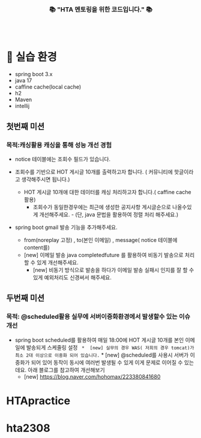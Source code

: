 
<div align=center>
	<h3>📚 "HTA 멘토링을 위한 코드입니다." 📚</h3>
</div>
<br><br>

# 📖 실습 환경
* spring boot 3.x
* java 17
* caffine cache(local cache)
* h2
* Maven
* intellij

## 첫번째 미션
### 목적:캐싱활용 캐싱을 통해 성능 개선 경험
* notice 테이블에는 조회수 필드가 있습니다.
* 조회수를 기반으로 HOT 게시글 10개를 출력하고자 합니다. ( 커뮤니티에 핫글이라고 생각해주시면 됩니다.)
  * HOT 게시글 10개애 대한 데이터를 캐싱 처리하고자 합니다.( caffine cache 활용)
    * 조회수가 동일한경우에는 최근에 생성한 공지사항 게시글순으로 나올수있게 개선해주세요. - (단, java 문법을 활용하여 정렬 처리 해주세요.)

* spring boot gmail 발송 기능을 추가해주세요.
  * from(noreplay 고정) , to(본인 이메일) , message( notice 테이블에 content를)
  * [new] 이메일 발송 java completedfuture 를 활용하여 비동기 발송으로 처리할 수 있게 개선해주세요.
    * [new] 비동기 방식으로 발송을 하다가 이메일 발송 실패시 인지를 잘 할 수 있게 예외처리도 신경써서 해주세요.

## 두번째 미션
### 목적: @scheduled활용 실무에 서버이중화환경에서 발생할수 있는 이슈 개선
* spring boot scheduled를 활용하여 매일 18:00에 HOT 게시글 10개를 본인 이메일에 발송되게 스케줄링 설정
`  *  [new] 실무의 경우 WAS( 저희의 경우 tomcat)가 최소 2대 이상으로 이중화 되어 있습니다.
`  *  [new] @scheduled를 사용시 서버가 이중화가 되어 있어 동작이 동시에 여러번 발생될 수 있게 이게 문제로 이어질 수 있는데요. 아래 블로그를 참고하여 개선해보기
  *  [new] https://blog.naver.com/hohomax/223380841680


         






# HTApractice
# hta2308

